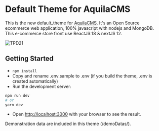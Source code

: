 # Default Theme for AquilaCMS

This is the new default_theme for [AquilaCMS](https://www.aquila-cms.com). It's an Open Source ecommerce web application, 100% javascript with nodejs and MongoDB.
This e-commerce store front use ReactJS 18 & nextJS 12.

<img src="https://www.aquila-cms.com/medias/tpd21.gif" alt="TPD21" />


## Getting Started

- ```npm install```
- Copy and rename .env.sample to .env (if you build the theme, .env is created automatically)
- Run the development server:

```bash
npm run dev
# or
yarn dev
```

- Open [http://localhost:3000](http://localhost:3000) with your browser to see the result.

Demonstration data are included in this theme (/demoDatas/).
